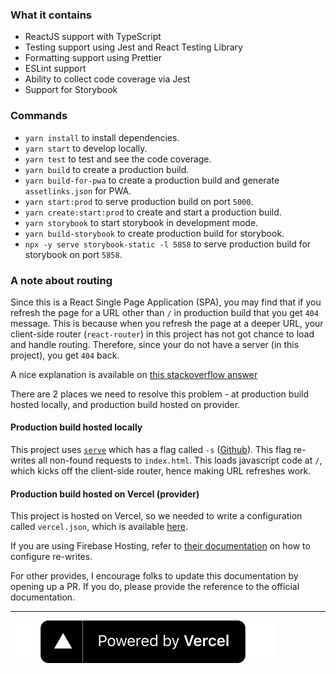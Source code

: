 ### What it contains
- ReactJS support with TypeScript
- Testing support using Jest and React Testing Library
- Formatting support using Prettier
- ESLint support
- Ability to collect code coverage via Jest
- Support for Storybook

### Commands
- `yarn install` to install dependencies.
- `yarn start` to develop locally.
- `yarn test` to test and see the code coverage.
- `yarn build` to create a production build.
- `yarn build-for-pwa` to create a production build and generate `assetlinks.json` for PWA.
- `yarn start:prod` to serve production build on port `5000`.
- `yarn create:start:prod` to create and start a production build.
- `yarn storybook` to start storybook in development mode.
- `yarn build-storybook` to create production build for storybook.
- `npx -y serve storybook-static -l 5858` to serve production build for storybook on port `5858`.

### A note about routing
Since this is a React Single Page Application (SPA), you may find that if you refresh the page for a URL other than `/` in production build
that you get `404` message. This is because when you refresh the page at a deeper URL, your client-side router (`react-router`) in this project
has not got chance to load and handle routing. Therefore, since your do not have a server (in this project), you
get `404` back.

A nice explanation is available on [this stackoverflow answer](https://stackoverflow.com/a/36623117/379235)

There are 2 places we need to resolve this problem - at production build hosted locally, and production build hosted on
provider.

#### Production build hosted locally

This project uses [`serve`](https://www.npmjs.com/package/serve) which has a flag
called `-s` ([Github](https://github.com/vercel/serve/blob/main/bin/serve.js#L84)). This flag re-writes all non-found
requests to `index.html`. This loads javascript code at `/`, which kicks off the client-side router, hence making URL
refreshes work.

#### Production build hosted on Vercel (provider)

This project is hosted on Vercel, so we needed to write a configuration called `vercel.json`, which is
available [here](/vercel.json).

If you are using Firebase Hosting, refer
to [their documentation](https://firebase.google.com/docs/hosting/full-config#rewrites) on how to configure re-writes.

For other provides, I encourage folks to update this documentation by opening up a PR. If you do, please provide the
reference to the official documentation.

---
[![Powered by Vercel](./src/icons/powered-by-vercel.svg)](https://vercel.com/?utm_source=bonsaiilabs&utm_campaign=oss)
